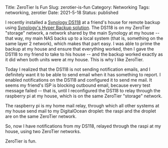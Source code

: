 Title: ZeroTier Is Fun
Slug: zerotier-is-fun
Category: Networking
Tags: networking, zerotier
Date: 2021-5-18
Status: published

I recently installed a [Synology DS118](https://www.synology.com/en-us/products/DS118) at a friend's house
for remote backup using [Synology's Hyper Backup solution](https://www.synology.com/en-us/dsm/feature/hyper_backup).
The DS118 is on my ZeroTier "storage" network, a network shared by the main Synology at my house -- that way,
my main NAS backs up to a local system (that is, something on the same layer 2 network), which makes that part
easy.  I was able to prime the backup at my house and ensure that everything worked, then I gave the DS118 to my
friend to take to his house -- and the backup worked exactly as it did when both units were at my house.
This is why I like ZeroTier.

Today I realized that the DS118 is not sending notification emails, and I definitely want it to be able to send email
when it has something to report.  I enabled notifications on the DS118 and configured it to send me mail.  It seems
my friend's ISP is blocking outbound email, because every test message failed -- that is, until I reconfigured
the DS118 to relay through the raspberry pi at my house, which is on the same ZeroTier "storage" network.

The raspberry pi is my home mail relay, through which all other systems at my house send mail to my DigitalOcean droplet:
the raspi and the droplet are on the same ZeroTier network.

So, now I have notifications from my DS118, relayed through the raspi at my house, using two ZeroTier networks.

ZeroTier is fun.
